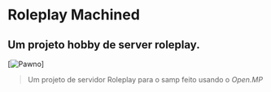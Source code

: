 # Roleplay Machined
## Um projeto hobby de server roleplay.

[![Pawno](https://media.discordapp.net/attachments/957423786905452604/1069118755218669648/image.png?width=1202&height=676)]

>Um projeto de servidor Roleplay para o samp feito usando o _Open.MP_
